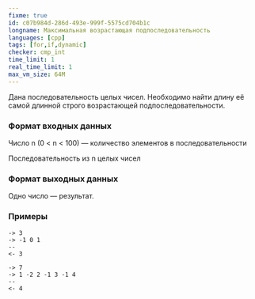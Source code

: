 ```yaml
---
fixme: true
id: c07b984d-286d-493e-999f-5575cd704b1c
longname: Максимальная возрастающая подпоследовательность
languages: [cpp]
tags: [for,if,dynamic]
checker: cmp_int
time_limit: 1
real_time_limit: 1
max_vm_size: 64M
---
```


Дана последовательность целых чисел.
Необходимо найти длину её самой длинной строго возрастающей подпоследовательности.

### Формат входных данных

Число n (0 < n < 100) — количество элементов в последовательности

Последовательность из n целых чисел

### Формат выходных данных

Одно число — результат.

### Примеры

```
-> 3
-> -1 0 1
--
<- 3
```

```
-> 7
-> 1 -2 2 -1 3 -1 4
--
<- 4
```
